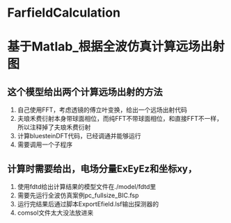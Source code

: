 # FarfieldCalculation
# 基于Matlab_根据全波仿真计算远场出射图
## 这个模型给出两个计算远场出射的方法
1. 自己使用FFT，考虑透镜的傅立叶变换，给出一个远场出射代码
  3. 夫琅禾费衍射本身带球面相位，而纯FFT不带球面相位，和直接FFT不一样，所以注释掉了夫琅禾费衍射
2. 计算bluesteinDFT代码，已经调通并能够运行
  1. 需要调用一个子程序

## 计算时需要给出，电场分量ExEyEz和坐标xy，
1. 使用fdtd给出计算结果的模型文件在./model/fdtd里
  1. 需要先运行全波仿真案例pc_fullsize_BIC.fsp
  2. 运行完结果后通过脚本ExportEfield.lsf输出探测器的
2. comsol文件太大没法放进来
